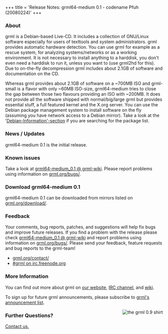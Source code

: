 +++
title = 'Release Notes: grml64-medium 0.1 - codename Pfuh (20080224)'
+++

<h3>About</h3>

<p>grml is a Debian-based Live-CD. It includes a collection of GNU/Linux
software especially for users of texttools and system administrators.
grml provides automatic hardware detection. You can use grml for example
as a rescue system, for analyzing systems/networks or as a working
environment. It is not necessary to install anything to a harddisk, you
don't even need a harddisk to run it, unless you want to (use grml2hd
for this). Due to on-the-fly decompression grml includes about 2.1GB
of software and documentation on the CD.</p>

<p>Whereas grml provides about 2.1GB of software on a ~700MB ISO and
grml-small is a flavor with only ~60MB ISO-size, grml64-medium tries to
close the gap between those two flavours providing an ISO with ~200MB.
It does not provide all the software shipped with normal/big/large grml
but provides essential stuff, a full featured kernel and the X.org
server.  You can use the Debian package management system to install
software on the fly (assuming you have network access to a Debian
mirror). Take a look at the '<a
href="/files/">Debian-Information'-section</a> if you are searching for
the package list.</p>

<h3>News / Updates</h3>

<p>grml64-medium 0.1 is the initial release.</p>

<h3>Known issues</h3>

<p>Take a look at <a
href="https://github.com/grml/grml/wiki/grml64-medium_0.1">grml64-medium_0.1
@ grml-wiki</a>.  Please report problems using information on
<a href="/bugs/">grml.org/bugs/</a>.</p>

<h3>Download grml64-medium 0.1</h3>

<p>grml64-medium 0.1 can be downloaded from mirrors listed on <a
href="/download/">grml.org/download/</a>.</p>

<h3>Feedback</h3>

<p>Your comments, bug reports, patches, and suggestions will
help fix bugs and improve future releases. If you find a
problem with the release please check <a
href="https://github.com/grml/grml/wiki/grml64-medium_0.1">grml64-medium_0.1
@ grml-wiki</a> and report problems using information on <a
href="/bugs/">grml.org/bugs/</a>. Please send your feedback,
feature requests and bug reports to the grml-team!</p>

<ul>
<li><a href="/contact/">grml.org/contact/</a>
<li><a href="/irc/">#grml on irc.freenode.org</a>
</ul>

<h3>More Information</h3>

<p>You can find out more about grml on <a href="/">our website</a>, <a
href="/irc/">IRC channel</a>, and <a href="http://wiki.grml.org/">wiki</a>.

<p>To sign up for future grml announcements, please subscribe to <a
href="http://lists.mur.at/mailman/listinfo/grml-announce"> grml's
announcement list</a>.</p>


<p><a
href="http://www.spreadshirt.net/shop.php?article_id=3966156&view_id=4#top"><img
align="right" style="margin-left: 20px; border: 0"
src="/img/grmlshirt_0.9.jpg" alt="the grml 0.9 shirt" /></a></p>

<h3>Further Questions?</h3>

<p><a href="/contact/">Contact us.</a></p>
